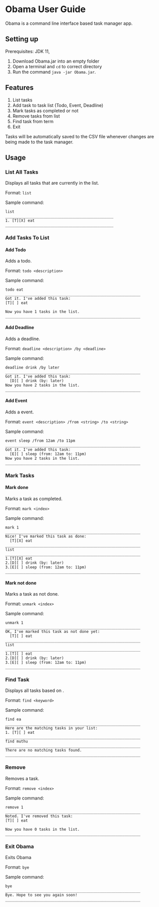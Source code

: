 # Obama User Guide

Obama is a command line interface based task manager app.

## Setting up

Prerequisites: JDK 11,

1. Download Obama.jar into an empty folder
2. Open a terminal and `cd` to correct directory
3. Run the command `java -jar Obama.jar`.

## Features

1. List tasks
2. Add task to task list (Todo, Event, Deadline)
3. Mark tasks as completed or not
4. Remove tasks from list
5. Find task from term
6. Exit

Tasks will be automatically saved to the CSV file whenever changes are being made to the task manager.

## Usage

### List All Tasks

Displays all tasks that are currently in the list.

Format: `list`

Sample command:

```
list
________________________________________________
1. [T][X] eat
________________________________________________
```

### Add Tasks To List

#### Add Todo

Adds a todo.

Format: `todo <description>`

Sample command:

```
todo eat
____________________________________________________________
Got it. I've added this task:
[T][ ] eat

Now you have 1 tasks in the list.
____________________________________________________________
```

#### Add Deadline

Adds a deadline.

Format: `deadline <description> /by <deadline>`

Sample command:

```
deadline drink /by later
____________________________________________________________
Got it. I've added this task:
  [D][ ] drink (by: later)
Now you have 2 tasks in the list.
____________________________________________________________
```

#### Add Event

Adds a event.

Format: `event <description> /from <string> /to <string>`

Sample command:

```
event sleep /from 12am /to 11pm
____________________________________________________________
Got it. I've added this task:
  [E][ ] sleep (from: 12am to: 11pm)
Now you have 2 tasks in the list.
____________________________________________________________
```

### Mark Tasks

#### Mark done

Marks a task as completed.

Format: `mark <index>`

Sample command:

```
mark 1
____________________________________________________________
Nice! I've marked this task as done:
  [T][X] eat
____________________________________________________________
list
____________________________________________________________
1.[T][X] eat
2.[D][ ] drink (by: later)
3.[E][ ] sleep (from: 12am to: 11pm)
____________________________________________________________
```

#### Mark not done

Marks a task as not done.

Format: `unmark <index>`

Sample command:

```
unmark 1
____________________________________________________________
OK, I've marked this task as not done yet:
  [T][ ] eat
____________________________________________________________
list
____________________________________________________________
1.[T][ ] eat
2.[D][ ] drink (by: later)
3.[E][ ] sleep (from: 12am to: 11pm)
____________________________________________________________
```

### Find Task

Displays all tasks based on .

Format: `find <keyword>`

Sample command:

```
find ea
____________________________________________________________
Here are the matching tasks in your list:
1. [T][ ] eat
____________________________________________________________
find muthu
____________________________________________________________
There are no matching tasks found.
____________________________________________________________
```

### Remove

Removes a task.

Format: `remove <index>`

Sample command:

```
remove 1
____________________________________________________________
Noted. I've removed this task:
[T][ ] eat

Now you have 0 tasks in the list.
____________________________________________________________
```

### Exit Obama

Exits Obama

Format: `bye`

Sample command:

```
bye
____________________________________________________________
Bye. Hope to see you again soon!
____________________________________________________________
```
